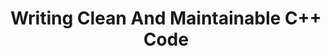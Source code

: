 ---
id: writing-clean-and-maintainable-cpp-code
title: Writing Clean And Maintainable C++ Code
sidebar_label: Writing Clean And Maintainable C++ Code
sidebar_position: 1
tags:
  [
    c++,
    programming,
    c++ cleam code,
    c++ maintainable code
    clean and maintainable c++ code
  ]
description: In this tutorial, we'll focus on writing clean and maintainable C++ code. We'll cover best practices, coding conventions, and design principles that promote readability, simplicity, and extensibility in your codebase. You'll learn how to structure your code effectively, choose meaningful names for variables and functions, and document your code properly. Understanding how to write clean and maintainable C++ code is essential for building software that is easy to understand, modify, and maintain over time.
---